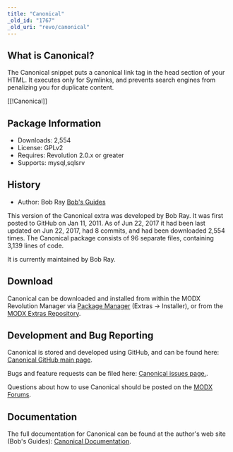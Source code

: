 ```yaml
---
title: "Canonical"
_old_id: "1767"
_old_uri: "revo/canonical"
---
```


## What is Canonical?

The Canonical snippet puts a canonical link tag in the head section of your HTML. It executes only for Symlinks, and prevents search engines from penalizing you for duplicate content.

\[\[!Canonical\]\]

## Package Information

- Downloads: 2,554
- License: GPLv2
- Requires: Revolution 2.0.x or greater
- Supports: mysql,sqlsrv

## History

- Author: Bob Ray [Bob's Guides](https://bobsguides.com)

 This version of the Canonical extra was developed by Bob Ray. It was first posted to GitHub on Jan 11, 2011. As of Jun 22, 2017 it had been last updated on Jun 22, 2017, had 8 commits, and had been downloaded 2,554 times. The Canonical package consists of 96 separate files, containing 3,139 lines of code.

It is currently maintained by Bob Ray.

## Download

 Canonical can be downloaded and installed from within the MODX Revolution Manager via [Package Manager](developing-in-modx/advanced-development/package-management "Package Manager") (Extras -> Installer), or from the [MODX Extras Repository](https://modx.com/extras/package/canonical).

## Development and Bug Reporting 

 Canonical is stored and developed using GitHub, and can be found here: [Canonical GitHub main page](https://github.com/BobRay/Canonical).

 Bugs and feature requests can be filed here: [Canonical issues page.](https://github.com/BobRay/Canonical/issues).

Questions about how to use Canonical should be posted on the [MODX Forums](https://forums.modx.com).

## Documentation

 The full documentation for Canonical can be found at the author's web site (Bob's Guides): [Canonical Documentation](https://bobsguides.com/canonical-snippet.html).